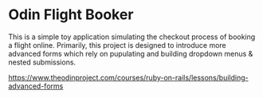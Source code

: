 # Odin Flight Booker
This is a simple toy application simulating the checkout process of booking a flight online. Primarily, this project is designed to introduce more advanced forms which rely on pupulating and building dropdown menus & nested submissions.

https://www.theodinproject.com/courses/ruby-on-rails/lessons/building-advanced-forms
